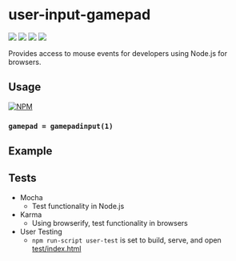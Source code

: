 # user-input-gamepad

![](https://travis-ci.org/apexearth/user-input-gamepad.svg)
![](http://img.shields.io/npm/v/user-input-gamepad.svg?style=flat)
![](http://img.shields.io/npm/dm/user-input-gamepad.svg?style=flat)
![](http://img.shields.io/npm/l/user-input-gamepad.svg?style=flat)

Provides access to mouse events for developers using Node.js for browsers.

## Usage

[![NPM](https://nodei.co/npm/user-input-gamepad.png)](https://nodei.co/npm/user-input-gamepad/)

### `gamepad = gamepadinput(1)`

## Example



## Tests

- Mocha
   - Test functionality in Node.js
- Karma
   - Using browserify, test functionality in browsers
- User Testing
   - `npm run-script user-test` is set to build, serve, and open [test/index.html](test/index.html)